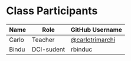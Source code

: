 # Class Participants

| Name | Role | GitHub Username |
|-----|----|--------|
| Carlo | Teacher | [@carlotrimarchi](https://github.com/carlotrimarchi)|
| Bindu |DCI-sudent |rbinduc|
